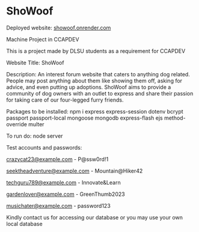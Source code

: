 # ShoWoof

Deployed website:
[showoof.onrender.com](https://showoof.onrender.com/)

Machine Project in CCAPDEV

This is a project made by DLSU students as a requirement for CCAPDEV

Website Title: ShoWoof

Description: An interest forum website that caters to anything dog related. People may post anything about them like showing them off, asking for advice, and even putting up adoptions. ShoWoof aims to provide a community of dog owners with an outlet to express and share their passion for taking care of our four-legged furry friends.


Packages to be installed:
npm i express express-session dotenv bcrypt passport passport-local mongoose mongodb express-flash ejs method-override multer

To run do:
node server

Test accounts and passwords:

crazycat23@example.com - P@ssw0rd!1

seektheadventure@example.com - Mountain@Hiker42

techguru789@example.com - Innovate&Learn

gardenlover@example.com - GreenThumb2023

musichater@example.com - password123

Kindly contact us for accessing our database or you may use your own local database
